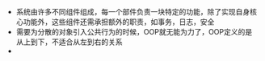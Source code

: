 - 系统由许多不同组件组成，每一个部件负责一块特定的功能，除了实现自身核心功能外，这些组件还需承担额外的职责，如事务，日志，安全
- 需要为分散的对象引入公共行为的时候，OOP就无能为力了，OOP定义的是从上到下，不适合从左到右的关系
-